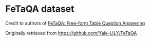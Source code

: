 # FeTaQA dataset

Credit to authors of [FeTaQA: Free-form Table Question Answering](https://arxiv.org/abs/2104.00369)

Originally retrieved from https://github.com/Yale-LILY/FeTaQA